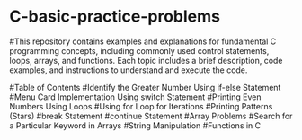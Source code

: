 # C-basic-practice-problems
#This repository contains examples and explanations for fundamental C programming concepts, including commonly used control statements, loops, arrays, and functions. Each topic includes a brief description, code examples, and instructions to understand and execute the code.


#Table of Contents
#Identify the Greater Number Using if-else Statement
#Menu Card Implementation Using switch Statement
#Printing Even Numbers Using Loops
#Using for Loop for Iterations
#Printing Patterns (Stars)
#break Statement
#continue Statement
#Array Problems
#Search for a Particular Keyword in Arrays
#String Manipulation
#Functions in C

